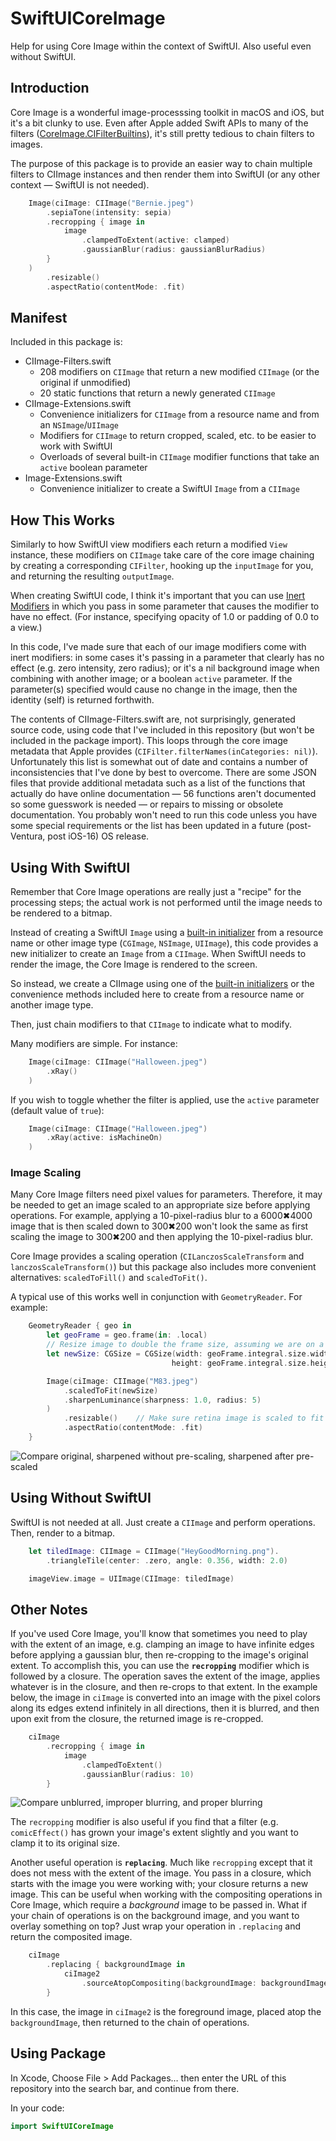 # SwiftUICoreImage

Help for using Core Image within the context of SwiftUI. Also useful even without SwiftUI.

## Introduction

Core Image is a wonderful image-processsing toolkit in macOS and iOS, but it's a bit clunky to use. Even after Apple added Swift APIs to many of the filters ([CoreImage.CIFilterBuiltins](https://developer.apple.com/documentation/coreimage/methods_and_protocols_for_filter_creation)), it's still pretty tedious to chain filters to images.

The purpose of this package is to provide an easier way to chain multiple filters to CIImage instances and then render them into SwiftUI (or any other context — SwiftUI is not needed).

```Swift
    Image(ciImage: CIImage("Bernie.jpeg")
        .sepiaTone(intensity: sepia)
        .recropping { image in
            image
                .clampedToExtent(active: clamped)
                .gaussianBlur(radius: gaussianBlurRadius)
        }
    )
        .resizable()
        .aspectRatio(contentMode: .fit)
```

## Manifest

Included in this package is:

 * CIImage-Filters.swift
    * 208 modifiers on `CIImage` that return a new modified `CIImage` (or the original if unmodified)
    * 20 static functions that return a newly generated `CIImage`
* CIImage-Extensions.swift
    * Convenience initializers for `CIImage` from a resource name and from an `NSImage`/`UIImage`
    * Modifiers for `CIImage` to return cropped, scaled, etc. to be easier to work with SwiftUI
    * Overloads of several built-in `CIImage` modifier functions that take an `active` boolean parameter
* Image-Extensions.swift
    * Convenience initializer to create a SwiftUI `Image` from a `CIImage`

## How This Works

Similarly to how SwiftUI view modifiers each return a modified `View` instance, these modifiers on `CIImage` take care of the core image chaining by creating a corresponding `CIFilter`, hooking up the `inputImage` for you, and returning the resulting `outputImage`. 

When creating SwiftUI code, I think it's important that you can use [Inert Modifiers](https://developer.apple.com/videos/play/wwdc2021/10022/?time=2303) in which you pass in some parameter that causes the modifier to have no effect. (For instance, specifying opacity of 1.0 or padding of 0.0 to a view.)  

In this code, I've made sure that each of our image modifiers come with inert modifiers: in some cases it's passing in a parameter that clearly has no effect (e.g. zero intensity, zero radius); or it's a nil background image when combining with another image; or a boolean `active` parameter. If the parameter(s) specified would cause no change in the image, then the identity (self) is returned forthwith.

The contents of CIImage-Filters.swift are, not surprisingly, generated source code, using code that I've included in this repository (but won't be included in the package import). This loops through the core image metadata that Apple provides (`CIFilter.filterNames(inCategories: nil)`). Unfortunately this list is somewhat out of date and contains a number of inconsistencies that I've done by best to overcome.  There are some JSON files that provide additional metadata such as a list of the functions that actually do have online documentation — 56 functions aren't documented so some guesswork is needed — or repairs to missing or obsolete documentation. You probably won't need to run this code unless you have some special requirements or the list has been updated in a future (post-Ventura, post iOS-16) OS release.

## Using With SwiftUI

Remember that Core Image operations are really just a "recipe" for the processing steps; the actual work is not performed until the image needs to be rendered to a bitmap. 

Instead of creating a SwiftUI `Image` using a [built-in initializer](https://developer.apple.com/documentation/swiftui/image) from a resource name or other image type (`CGImage`, `NSImage`, `UIImage`), this code provides a new initializer to create an `Image` from a `CIImage`. When SwiftUI needs to render the image, the Core Image is rendered to the screen.

So instead, we create a CIImage using one of the [built-in initializers](https://developer.apple.com/documentation/coreimage/ciimage) or the convenience methods included here to create from a resource name or another image type.

Then, just chain modifiers to that `CIImage` to indicate what to modify.

Many modifiers are simple. For instance:

```Swift
    Image(ciImage: CIImage("Halloween.jpeg")
        .xRay()
    )
```

If you wish to toggle whether the filter is applied, use the `active` parameter (default value of `true`):

```Swift
    Image(ciImage: CIImage("Halloween.jpeg")
        .xRay(active: isMachineOn)
    )
```

### Image Scaling

Many Core Image filters need pixel values for parameters. Therefore, it may be needed to get an image scaled to an appropriate size before applying operations. For example, applying a 10-pixel-radius blur to a 6000✖4000 image that is then scaled down to 300✖200 won't look the same as first scaling the image to 300✖200 and then applying the 10-pixel-radius blur.

Core Image provides a scaling operation (`CILanczosScaleTransform` and `lanczosScaleTransform()`) but this package also includes more convenient alternatives: `scaledToFill()` and `scaledToFit()`.

A typical use of this works well in conjunction with `GeometryReader`. For example:

```Swift
    GeometryReader { geo in
        let geoFrame = geo.frame(in: .local)
        // Resize image to double the frame size, assuming we are on a retina display
        let newSize: CGSize = CGSize(width: geoFrame.integral.size.width * 2,
                                    height: geoFrame.integral.size.height * 2)

        Image(ciImage: CIImage("M83.jpeg")
            .scaledToFit(newSize)
            .sharpenLuminance(sharpness: 1.0, radius: 5)
        )
            .resizable()    // Make sure retina image is scaled to fit
            .aspectRatio(contentMode: .fit)
    }
``` 
![Compare original, sharpened without pre-scaling, sharpened after pre-scaled](./Resources/sharpening.jpeg)


## Using Without SwiftUI

SwiftUI is not needed at all. Just create a `CIImage` and perform operations. Then, render to a bitmap.

```Swift
    let tiledImage: CIImage = CIImage("HeyGoodMorning.png").
        .triangleTile(center: .zero, angle: 0.356, width: 2.0)

    imageView.image = UIImage(CIImage: tiledImage)
```

## Other Notes

If you've used Core Image, you'll know that sometimes you need to play with the extent of an image, e.g. clamping an image to have infinite edges before applying a gaussian blur, then re-cropping to the image's original extent. To accomplish this, you can use the **`recropping`** modifier which is followed by a closure. The operation saves the extent of the image, applies whatever is in the closure, and then re-crops to that extent. In the example below, the image in `ciImage` is converted into an image with the pixel colors along its edges extend infinitely in all directions, then it is blurred, and then upon exit from the closure, the returned image is re-cropped. 

```Swift
    ciImage
        .recropping { image in
            image
                .clampedToExtent()
                .gaussianBlur(radius: 10)
        }
```

![Compare unblurred, improper blurring, and proper blurring](./Resources/blurring.jpeg)

The `recropping` modifier is also useful if you find that a filter (e.g. `comicEffect()` has grown your image's extent slightly and you want to clamp it to its original size.

Another useful operation is **`replacing`**. Much like `recropping` except that it does not mess with the extent of the image. You pass in a closure, which starts with the image you were working with; your closure returns a new image. This can be useful when working with the compositing operations in Core Image, which require a *background* image to be passed in.  What if your chain of operations is on the background image, and you want to overlay something on top? Just wrap your operation in `.replacing` and return the composited image.

```Swift
    ciImage
        .replacing { backgroundImage in
            ciImage2
                .sourceAtopCompositing(backgroundImage: backgroundImage)
        }
```

In this case, the image in `ciImage2` is the foreground image, placed atop the `backgroundImage`, then returned to the chain of operations.

## Using Package

In Xcode, Choose File > Add Packages… then enter the URL of this repository into the search bar, and continue from there.

In your code:

```Swift
import SwiftUICoreImage
```